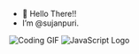 - 👋 Hello There!!
- I’m @sujanpuri.

![Coding GIF](https://media.giphy.com/media/26tn33aiTi1jkl6H6/giphy.gif)
![JavaScript Logo](https://upload.wikimedia.org/wikipedia/commons/6/6a/JavaScript-logo.png)
